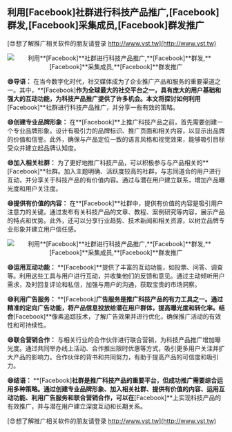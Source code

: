 ## **利用**[Facebook]**社群进行科技产品推广,**[Facebook]**群发,**[Facebook]**采集成员,**[Facebook]**群发推广**

[😍想了解推广相关软件的朋友请登录 http://www.vst.tw](http://www.vst.tw)

 <center><img src="https://vst.tw/MP4/tuiguang/png/5.png" alt="利用**[Facebook]**社群进行科技产品推广,**[Facebook]**群发,**[Facebook]**采集成员,**[Facebook]**群发推广"></center>

**😄导语：**
在当今数字化时代，社交媒体成为了企业推广产品和服务的重要渠道之一。其中，**[Facebook]**作为全球最大的社交平台之一，具有庞大的用户基础和强大的互动功能，为科技产品推广提供了许多机会。本文将探讨如何利用**[Facebook]**社群进行科技产品推广，并分享一些有效的策略。

**😄创建专业品牌形象：**
在**[Facebook]**上推广科技产品之前，首先需要创建一个专业品牌形象。设计有吸引力的品牌标识、推广页面和相关内容，以显示出品牌的价值和信誉。此外，确保与产品定位一致的语言风格和视觉效果，能够吸引目标受众并建立起品牌认知度。

**😄加入相关社群：**
为了更好地推广科技产品，可以积极参与与产品相关的**[Facebook]**社群。加入主题明确、活跃度较高的社群，与志同道合的用户进行互动，并分享关于科技产品的有价值内容。通过与潜在用户建立联系，增加产品曝光度和用户关注度。

**😄提供有价值的内容：**
在**[Facebook]**社群中，提供有价值的内容是吸引用户注意力的关键。通过发布有关科技产品的文章、教程、案例研究等内容，展示产品的特点和优势。此外，还可以分享行业趋势、技术新闻和相关资源，以树立品牌专业形象并建立用户信任感。

 <center><img src="https://vst.tw/MP4/tuiguang/png/8.png" alt="利用**[Facebook]**社群进行科技产品推广,**[Facebook]**群发,**[Facebook]**采集成员,**[Facebook]**群发推广"></center>

**😄运用互动功能：**
**[Facebook]**提供了丰富的互动功能，如投票、问答、调查等。利用这些工具与用户进行互动，并收集他们的反馈和意见。通过主动倾听用户需求，及时回复评论和私信，加强与用户的沟通，获取宝贵的市场洞察。

**😄利用广告服务：**
**[Facebook]**广告服务是推广科技产品的有力工具之一。通过精准的定向广告功能，将产品信息投放给潜在用户群体，提高曝光度和转化率。结合**[Facebook]**像素追踪技术，了解广告效果并进行优化，确保推广活动的有效性和可持续性。

**😄联合营销合作：**
与相关行业的合作伙伴进行联合营销，为科技产品推广增加曝光度。通过共同举办线上活动、合作推出限时优惠等方式，吸引更多用户关注并扩大产品的影响力。合作伙伴的背书和共同努力，有助于提高产品的可信度和吸引力。

**😄结语：**
**[Facebook]**社群是推广科技产品的重要平台，但成功推广需要综合运用多种策略。通过创建专业品牌形象、加入相关社群、提供有价值的内容、运用互动功能、利用广告服务和联合营销合作，可以在**[Facebook]**上实现科技产品的有效推广，并与潜在用户建立深度互动和长期关系。

[😍想了解推广相关软件的朋友请登录 http://www.vst.tw](http://www.vst.tw)



